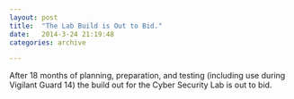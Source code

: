 ```yaml
---
layout: post
title:  "The Lab Build is Out to Bid."
date:   2014-3-24 21:19:48
categories: archive

---
```

After 18 months of planning, preparation, and testing (including use
during Vigilant Guard 14) the build out for the Cyber Security Lab is out to bid.